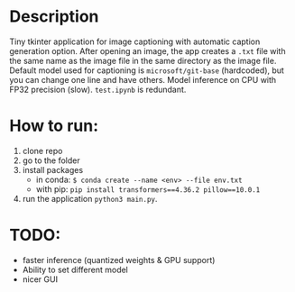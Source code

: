 # Description
Tiny tkinter application for image captioning with automatic caption generation option. After opening an image, the app creates a `.txt` file with the same name as the image file in the same directory as the image file.
Default model used for captioning is `microsoft/git-base` (hardcoded), but you can change one line and have others. Model inference on CPU with FP32 precision (slow).
`test.ipynb` is redundant.

# How to run:
1. clone repo
2. go to the folder
3. install packages
   - in conda: `$ conda create --name <env> --file env.txt`
   - with pip: `pip install transformers==4.36.2 pillow==10.0.1`
5. run the application `python3 main.py`.

# TODO:
- faster inference (quantized weights & GPU support)
- Ability to set different model
- nicer GUI
